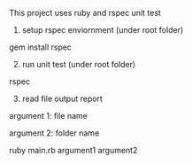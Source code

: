 This project uses ruby and rspec unit test

1. setup rspec enviornment (under root folder)

gem install rspec



2. run unit test (under root folder)

rspec



3. read file output report

argument 1: file name

argument 2: folder name

ruby main.rb argument1 argument2
